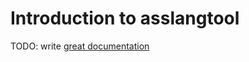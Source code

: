 # Introduction to asslangtool

TODO: write [great documentation](http://jacobian.org/writing/what-to-write/)
